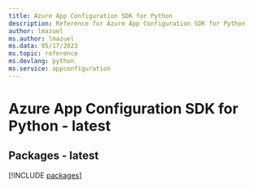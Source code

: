 ```yaml
---
title: Azure App Configuration SDK for Python
description: Reference for Azure App Configuration SDK for Python
author: lmazuel
ms.author: lmazuel
ms.data: 05/17/2023
ms.topic: reference
ms.devlang: python
ms.service: appconfiguration
---
```

# Azure App Configuration SDK for Python - latest
## Packages - latest
[!INCLUDE [packages](app-configuration-index.md)]
